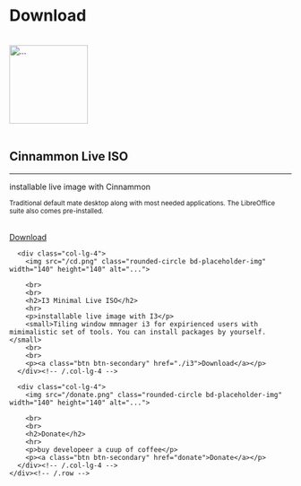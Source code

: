 <div class="container my-5">

# Download 



<br>
<div class="row">
      <div class="col-lg-4 ">
        <img src="/cd.png" class="rounded-circle bd-placeholder-img" width="140" height="140" alt="...">
        <br>
        <br>
        <h2>Cinnammon Live ISO</h2>
        <hr>
        <p>installable live image with Cinnammon</p>
        <small>Traditional default mate desktop along with most needed applications. The LibreOffice suite also comes pre-installed.</small>
        <br>
        <br>
        <p><a class="btn btn-secondary" href="./mate">Download</a></p>
      </div><!-- /.col-lg-4 -->

      <div class="col-lg-4">
        <img src="/cd.png" class="rounded-circle bd-placeholder-img" width="140" height="140" alt="...">

        <br>
        <br>
        <h2>I3 Minimal Live ISO</h2>
        <hr>
        <p>installable live image with I3</p>
        <small>Tiling window mmnager i3 for expirienced users with mimimalistic set of tools. You can install packages by yourself.</small>
        <br>
        <br>
        <p><a class="btn btn-secondary" href="./i3">Download</a></p>
      </div><!-- /.col-lg-4 -->

      <div class="col-lg-4">
        <img src="/donate.png" class="rounded-circle bd-placeholder-img" width="140" height="140" alt="...">

        <br>
        <br>
        <h2>Donate</h2>
        <hr>
        <p>buy developeer a cuup of coffee</p>
        <p><a class="btn btn-secondary" href="donate">Donate</a></p>
      </div><!-- /.col-lg-4 -->
    </div><!-- /.row -->

</div>
